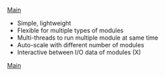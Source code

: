 [Main](../README.md)

- Simple, lightweight
- Flexible for multiple types of modules
- Multi-threads to run multiple module at same time
- Auto-scale with different number of modules
- Interactive between I/O data of modules (X)

[Main](../README.md)

